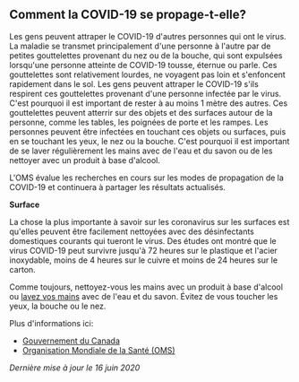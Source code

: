 ## Comment la COVID-19 se propage-t-elle?

Les gens peuvent attraper le COVID-19 d'autres personnes qui ont le virus. La maladie se transmet principalement d'une personne à l'autre par de petites gouttelettes provenant du nez ou de la bouche, qui sont expulsées lorsqu'une personne atteinte de COVID-19 tousse, éternue ou parle. Ces gouttelettes sont relativement lourdes, ne voyagent pas loin et s'enfoncent rapidement dans le sol. Les gens peuvent attraper le COVID-19 s'ils respirent ces gouttelettes provenant d'une personne infectée par le virus. C'est pourquoi il est important de rester à au moins 1 mètre des autres. Ces gouttelettes peuvent atterrir sur des objets et des surfaces autour de la personne, comme les tables, les poignées de porte et les rampes. Les personnes peuvent être infectées en touchant ces objets ou surfaces, puis en se touchant les yeux, le nez ou la bouche. C'est pourquoi il est important de se laver régulièrement les mains avec de l'eau et du savon ou de les nettoyer avec un produit à base d'alcool.

L'OMS évalue les recherches en cours sur les modes de propagation de la COVID-19 et continuera à partager les résultats actualisés.

**Surface**

La chose la plus importante à savoir sur les coronavirus sur les surfaces est qu'elles peuvent être facilement nettoyées avec des désinfectants domestiques courants qui tueront le virus. Des études ont montré que le virus COVID-19 peut survivre jusqu'à 72 heures sur le plastique et l'acier inoxydable, moins de 4 heures sur le cuivre et moins de 24 heures sur le carton.

Comme toujours, nettoyez-vous les mains avec un produit à base d'alcool ou [lavez vos mains](https://www.canada.ca/fr/sante-publique/services/publications/maladies-et-affections/evitez-propagation-du-covid-19-lavez-vos-mains.html) avec de l'eau et du savon. Évitez de vous toucher les yeux, la bouche ou le nez.

Plus d'informations ici:

- [Gouvernement du Canada](https://www.canada.ca/fr/sante-publique/services/maladies/2019-nouveau-coronavirus/prevention-risques.html)
- [Organisation Mondiale de la Santé (OMS)](https://www.who.int/fr/emergencies/diseases/novel-coronavirus-2019/question-and-answers-hub/q-a-detail/q-a-coronaviruses)

_Dernière mise à jour le 16 juin 2020_
